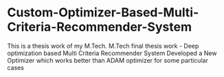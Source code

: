 # Custom-Optimizer-Based-Multi-Criteria-Recommender-System

This is a thesis work of my M.Tech. 
M.Tech final thesis work - Deep optimization based Multi Criteria Recommender System 
Developed a New Optimizer which works better than ADAM optimizer for some particular cases 
